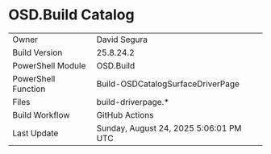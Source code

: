 ﻿# OSD.Build Catalog

| | |
|-|-|
| Owner | David Segura |
| Build Version | 25.8.24.2 |
| PowerShell Module | OSD.Build |
| PowerShell Function | Build-OSDCatalogSurfaceDriverPage |
| Files | build-driverpage.* |
| Build Workflow | GitHub Actions |
| Last Update | Sunday, August 24, 2025 5:06:01 PM UTC |

